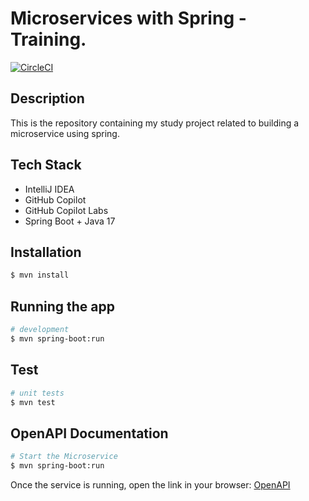 # Microservices with Spring - Training.

[![CircleCI](https://circleci.com/gh/Y4j1QTJYfBZBwp0/microservices-spring.svg?style=svg)](https://circleci.com/gh/Y4j1QTJYfBZBwp0/microservices-spring)

## Description

This is the repository containing my study project related to building a microservice using spring.

## Tech Stack

* IntelliJ IDEA
* GitHub Copilot
* GitHub Copilot Labs
* Spring Boot + Java 17

## Installation

```bash
$ mvn install
```

## Running the app

```bash
# development
$ mvn spring-boot:run
```

## Test

```bash
# unit tests
$ mvn test
```

## OpenAPI Documentation

```bash
# Start the Microservice
$ mvn spring-boot:run
```

Once the service is running, open the link in your browser: [OpenAPI](http://localhost:8080/swagger-ui/index.html)



